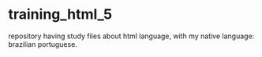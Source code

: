 # training_html_5
repository having study files about html language, with my native language: brazilian portuguese.
